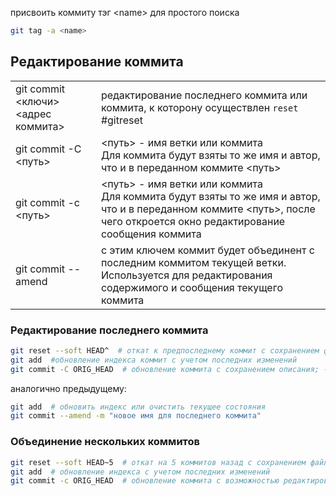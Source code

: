 
присвоить коммиту тэг &lt;name&gt; для простого поиска  
```bash
git tag -a <name>
```


## Редактирование коммита

| | |
|-|-|
|git commit <ключи> <адрес коммита>|редактирование последнего коммита или коммита, к которону осуществлен `reset` #gitreset|
|git commit -C <путь>|<путь> - имя ветки или коммита<br>Для коммита будут взяты то же имя и автор, что и в переданном коммите <путь>|
|git commit -c <путь>|<путь> - имя ветки или коммита<br>Для коммита будут взяты то же имя и автор, что и в переданном коммите <путь>, после чего откроется окно редактирование сообщения коммита|
|git commit --amend|с этим ключем коммит будет объединент с последним коммитом текущей ветки. Используется для редактирования содержимого и сообщения текущего коммита|

### Редактирование последнего коммита

```bash
git reset --soft HEAD^  # откат к предпоследнему коммит с сохранением файлов
git add  #обновление индекса коммит с учетом последних изменений
git commit -C ORIG_HEAD  # обновление коммита с сохранением описания; -c для изменения описания
```
аналогично предыдущему:

```bash
git add  # обновить индекс или очистить текущее состояния
git commit --amend -m "новое имя для последнего коммита"
```

### Объединение нескольких коммитов

```bash
git reset --soft HEAD~5  # откат на 5 коммитов назад с сохранением файлов
git add  # обновление индекса с учетом последних изменений
git commit -c ORIG_HEAD  # обновление коммита с возможностью редактирования описания
```